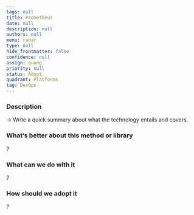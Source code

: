 ```yaml
---
tags: null
title: Prometheus
date: null
description: null
authors: null
menu: radar
type: null
hide_frontmatter: false
confidence: null
assign: quang
priority: null
status: Adopt
quadrant: Platforms
tag: DevOps
---
```


<!-- table_of_contents 46c2ef0c-2d22-42b6-8f6b-d5acaa375e1b -->

### Description
→ Write a quick summary about what the technology entails and covers.

### What’s better about this method or library
?

### What can we do with it
?

### How should we adopt it
?

<!-- child_database a4a12460-6565-490a-9aa5-089ed3f4e16b -->
